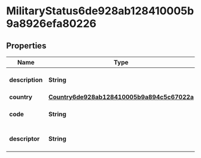 

# MilitaryStatus6de928ab128410005b9a8926efa80226


## Properties

| Name | Type | Description | Notes |
|------------ | ------------- | ------------- | -------------|
|**description** | **String** | The military status description. |  [optional] |
|**country** | [**Country6de928ab128410005b9a894c5c67022a**](Country6de928ab128410005b9a894c5c67022a.md) |  |  [optional] |
|**code** | **String** | The military status code. |  [optional] |
|**descriptor** | **String** | A preview of the instance |  [optional] |



